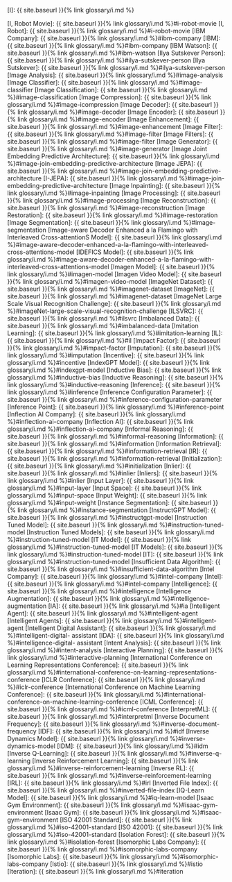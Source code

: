 [I]: {{ site.baseurl }}{% link glossary/i.md %}

[I, Robot Movie]: {{ site.baseurl }}{% link glossary/i.md %}#i-robot-movie
[I, Robot]: {{ site.baseurl }}{% link glossary/i.md %}#i-robot-movie
[IBM Company]: {{ site.baseurl }}{% link glossary/i.md %}#ibm-company
[IBM]: {{ site.baseurl }}{% link glossary/i.md %}#ibm-company
[IBM Watson]: {{ site.baseurl }}{% link glossary/i.md %}#ibm-watson
[Ilya Sutskever Person]: {{ site.baseurl }}{% link glossary/i.md %}#ilya-sutskever-person
[Ilya Sutskever]: {{ site.baseurl }}{% link glossary/i.md %}#ilya-sutskever-person
[Image Analysis]: {{ site.baseurl }}{% link glossary/i.md %}#image-analysis
[Image Classifier]: {{ site.baseurl }}{% link glossary/i.md %}#image-classifier
[Image Classification]: {{ site.baseurl }}{% link glossary/i.md %}#image-classification
[Image Compression]: {{ site.baseurl }}{% link glossary/i.md %}#image-icompression
[Image Decoder]: {{ site.baseurl }}{% link glossary/i.md %}#image-decoder
[Image Encoder]: {{ site.baseurl }}{% link glossary/i.md %}#image-encoder
[Image Enhancement]: {{ site.baseurl }}{% link glossary/i.md %}#image-enhancement
[Image Filter]: {{ site.baseurl }}{% link glossary/i.md %}#image-filter
[Image Filters]: {{ site.baseurl }}{% link glossary/i.md %}#image-filter
[Image Generator]: {{ site.baseurl }}{% link glossary/i.md %}#image-generator
[Image Joint Embedding Predictive Architecture]: {{ site.baseurl }}{% link glossary/i.md %}#image-join-embedding-predictive-architecture
[Image JEPA]: {{ site.baseurl }}{% link glossary/i.md %}#image-join-embedding-predictive-architecture
[I-JEPA]: {{ site.baseurl }}{% link glossary/i.md %}#image-join-embedding-predictive-architecture
[Image Inpainting]: {{ site.baseurl }}{% link glossary/i.md %}#image-inpainting
[Image Processing]: {{ site.baseurl }}{% link glossary/i.md %}#image-processing
[Image Reconstruction]: {{ site.baseurl }}{% link glossary/i.md %}#image-reconstruction
[Image Restoration]: {{ site.baseurl }}{% link glossary/i.md %}#image-restoration
[Image Segmentation]: {{ site.baseurl }}{% link glossary/i.md %}#image-segmentation
[Image-aware Decoder Enhanced a la Flamingo with Interleaved Cross-attentionS Model]: {{ site.baseurl }}{% link glossary/i.md %}#image-aware-decoder-enhanced-a-la-flamingo-with-interleaved-cross-attentions-model
[IDEFICS Model]: {{ site.baseurl }}{% link glossary/i.md %}#image-aware-decoder-enhanced-a-la-flamingo-with-interleaved-cross-attentions-model
[Imagen Model]: {{ site.baseurl }}{% link glossary/i.md %}#imagen-model
[Imagen Video Model]: {{ site.baseurl }}{% link glossary/i.md %}#imagen-video-model
[ImageNet Dataset]: {{ site.baseurl }}{% link glossary/i.md %}#imagenet-dataset
[ImageNet]: {{ site.baseurl }}{% link glossary/i.md %}#imagenet-dataset
[ImageNet Large Scale Visual Recognition Challenge]: {{ site.baseurl }}{% link glossary/i.md %}#imageNet-large-scale-visual-recognition-challenge
[ILSVRC]: {{ site.baseurl }}{% link glossary/i.md %}#ilsvrc
[Imbalanced Data]: {{ site.baseurl }}{% link glossary/i.md %}#imbalanced-data
[Imitation Learning]: {{ site.baseurl }}{% link glossary/i.md %}#imitation-learning
[IL]: {{ site.baseurl }}{% link glossary/i.md %}#il
[Impact Factor]: {{ site.baseurl }}{% link glossary/i.md %}#impact-factor
[Imputation]: {{ site.baseurl }}{% link glossary/i.md %}#imputation
[Incentive]: {{ site.baseurl }}{% link glossary/i.md %}#incentive
[IndexGPT Model]: {{ site.baseurl }}{% link glossary/i.md %}#indexgpt-model
[Inductive Bias]: {{ site.baseurl }}{% link glossary/i.md %}#inductive-bias
[Inductive Reasoning]: {{ site.baseurl }}{% link glossary/i.md %}#inductive-reasoning
[Inference]: {{ site.baseurl }}{% link glossary/i.md %}#inference
[Inference Configuration Parameter]: {{ site.baseurl }}{% link glossary/i.md %}#inference-configuration-parameter
[Inference Point]: {{ site.baseurl }}{% link glossary/i.md %}#inference-point
[Inflection AI Company]: {{ site.baseurl }}{% link glossary/i.md %}#inflection-ai-company
[Inflection AI]: {{ site.baseurl }}{% link glossary/i.md %}#inflection-ai-company
[Informal Reasoning]: {{ site.baseurl }}{% link glossary/i.md %}#informal-reasoning
[Information]: {{ site.baseurl }}{% link glossary/i.md %}#information
[Information Retrieval]: {{ site.baseurl }}{% link glossary/i.md %}#information-retrieval
[IR]: {{ site.baseurl }}{% link glossary/i.md %}#information-retrieval
[Initialization]: {{ site.baseurl }}{% link glossary/i.md %}#initialization
[Inlier]: {{ site.baseurl }}{% link glossary/i.md %}#inlier
[Inliers]: {{ site.baseurl }}{% link glossary/i.md %}#inlier
[Input Layer]: {{ site.baseurl }}{% link glossary/i.md %}#input-layer
[Input Space]: {{ site.baseurl }}{% link glossary/i.md %}#input-space
[Input Weight]: {{ site.baseurl }}{% link glossary/i.md %}#input-weight
[Instance Segmentation]: {{ site.baseurl }}{% link glossary/i.md %}#instance-segmentation
[InstructGPT Model]: {{ site.baseurl }}{% link glossary/i.md %}#instructgpt-model
[Instruction Tuned Model]: {{ site.baseurl }}{% link glossary/i.md %}#instruction-tuned-model
[Instruction Tuned Models]: {{ site.baseurl }}{% link glossary/i.md %}#instruction-tuned-model
[IT Model]: {{ site.baseurl }}{% link glossary/i.md %}#instruction-tuned-model
[IT Models]: {{ site.baseurl }}{% link glossary/i.md %}#instruction-tuned-model
[IT]: {{ site.baseurl }}{% link glossary/i.md %}#instruction-tuned-model
[Insufficient Data Algorithm]: {{ site.baseurl }}{% link glossary/i.md %}#insufficient-data-algorithm
[Intel Company]: {{ site.baseurl }}{% link glossary/i.md %}#intel-company
[Intel]: {{ site.baseurl }}{% link glossary/i.md %}#intel-company
[Intelligence]: {{ site.baseurl }}{% link glossary/i.md %}#intelligence
[Intelligence Augmentation]: {{ site.baseurl }}{% link glossary/i.md %}#intelligence-augmentation
[IA]: {{ site.baseurl }}{% link glossary/i.md %}#ia
[Intelligent Agent]: {{ site.baseurl }}{% link glossary/i.md %}#intelligent-agent
[Intelligent Agents]: {{ site.baseurl }}{% link glossary/i.md %}#intelligent-agent
[Intelligent Digital Assistant]: {{ site.baseurl }}{% link glossary/i.md %}#intelligent-digital- assistant
[IDA]: {{ site.baseurl }}{% link glossary/i.md %}#intelligence-digital- assistant
[Intent Analysis]: {{ site.baseurl }}{% link glossary/i.md %}#intent-analysis
[Interactive Planning]: {{ site.baseurl }}{% link glossary/i.md %}#interactive-planning
[International Conference on Learning Representations Conference]: {{ site.baseurl }}{% link glossary/i.md %}#international-conference-on-learning-representations-conference
[ICLR Conference]: {{ site.baseurl }}{% link glossary/i.md %}#iclr-conference
[International Conference on Machine Learning Conference]: {{ site.baseurl }}{% link glossary/i.md %}#international-conference-on-machine-learning-conference
[ICML Conference]: {{ site.baseurl }}{% link glossary/i.md %}#icml-conference
[InterpretML]: {{ site.baseurl }}{% link glossary/i.md %}#interpretml
[Inverse Document Frequency]: {{ site.baseurl }}{% link glossary/i.md %}#inverse-document-frequency
[IDF]: {{ site.baseurl }}{% link glossary/i.md %}#idf
[Inverse Dynamics Model]: {{ site.baseurl }}{% link glossary/i.md %}#inverse-dynamics-model
[IDM]: {{ site.baseurl }}{% link glossary/i.md %}#idm
[Inverse Q-Learning]: {{ site.baseurl }}{% link glossary/i.md %}#inverse-q-learning
[Inverse Reinforcement Learning]: {{ site.baseurl }}{% link glossary/i.md %}#inverse-reinforcement-learning
[Inverse RL]: {{ site.baseurl }}{% link glossary/i.md %}#inverse-reinforcement-learning
[IRL]: {{ site.baseurl }}{% link glossary/i.md %}#irl
[Inverted File Index]: {{ site.baseurl }}{% link glossary/i.md %}#inverted-file-index
[IQ-Learn Model]: {{ site.baseurl }}{% link glossary/i.md %}#iq-learn-model
[Isaac Gym Environment]: {{ site.baseurl }}{% link glossary/i.md %}#isaac-gym-environment
[Isaac Gym]: {{ site.baseurl }}{% link glossary/i.md %}#isaac-gym-environment
[ISO 42001 Standard]: {{ site.baseurl }}{% link glossary/i.md %}#iso-42001-standard
[ISO 42001]: {{ site.baseurl }}{% link glossary/i.md %}#iso-42001-standard
[Isolation Forest]: {{ site.baseurl }}{% link glossary/i.md %}#isolation-forest
[Isomorphic Labs Company]: {{ site.baseurl }}{% link glossary/i.md %}#isomorphic-labs-company
[Isomorphic Labs]: {{ site.baseurl }}{% link glossary/i.md %}#isomorphic-labs-company
[Istio]: {{ site.baseurl }}{% link glossary/i.md %}#istio
[Iteration]: {{ site.baseurl }}{% link glossary/i.md %}#iteration
